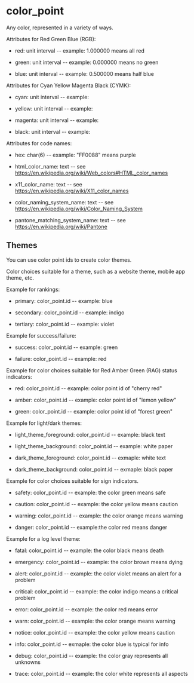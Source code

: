 # color_point

Any color, represented in a variety of ways.

Attributes for Red Green Blue (RGB):

* red: unit interval -- example: 1.000000 means all red

* green: unit interval -- example: 0.000000 means no green

* blue: unit interval -- example: 0.500000 means half blue

Attributes for Cyan Yellow Magenta Black (CYMK):

* cyan: unit interval -- example: 

* yellow: unit interval -- example: 

* magenta: unit interval -- example: 

* black: unit interval -- example: 

Attributes for code names:

* hex: char(6) -- example: "FF0088" means purple

* html_color_name: text -- see https://en.wikipedia.org/wiki/Web_colors#HTML_color_names

* x11_color_name: text -- see https://en.wikipedia.org/wiki/X11_color_names

* color_naming_system_name: text -- see https://en.wikipedia.org/wiki/Color_Naming_System

* pantone_matching_system_name: text -- see https://en.wikipedia.org/wiki/Pantone

## Themes

You can use color point ids to create color themes.


Color choices suitable for a theme, such as a website theme, mobile app theme, etc.

Example for rankings:

* primary: color_point.id -- example: blue

* secondary: color_point.id -- example: indigo

* tertiary: color_point.id -- example: violet

Example for success/failure:

* success: color_point.id -- example: green

* failure: color_point.id -- example: red

Example for color choices suitable for Red Amber Green (RAG) status indicators:

* red: color_point.id -- example: color point id of "cherry red"

* amber: color_point.id -- example: color point id of "lemon yellow"

* green: color_point.id -- example: color point id of "forest green"

Example for light/dark themes:

* light_theme_foreground: color_point.id -- example: black text

* light_theme_background: color_point.id -- example: white paper

* dark_theme_foreground: color_point.id --  exmaple: white text

* dark_theme_background: color_point.id --  exmaple: black paper

Example for color choices suitable for sign indicators.

* safety: color_point.id -- example: the color green means safe

* caution: color_point.id --  example: the color yellow means caution

* warning: color_point.id -- example: the color orange means warning

* danger: color_point.id -- example:the color red means danger

Example for a log level theme:

* fatal: color_point.id -- example: the color black means death

* emergency: color_point.id -- example: the color brown means dying

* alert: color_point.id -- example: the color violet means an alert for a problem

* critical: color_point.id -- example: the color indigo means a critical problem

* error: color_point.id -- example: the color red means error

* warn: color_point.id -- example: the color orange means warning

* notice: color_point.id -- example: the color yellow means caution

* info: color_point.id --  exmaple: the color blue is typical for info

* debug: color_point.id --  example: the color gray represents all unknowns

* trace: color_point.id --  example: the color white represents all aspects
